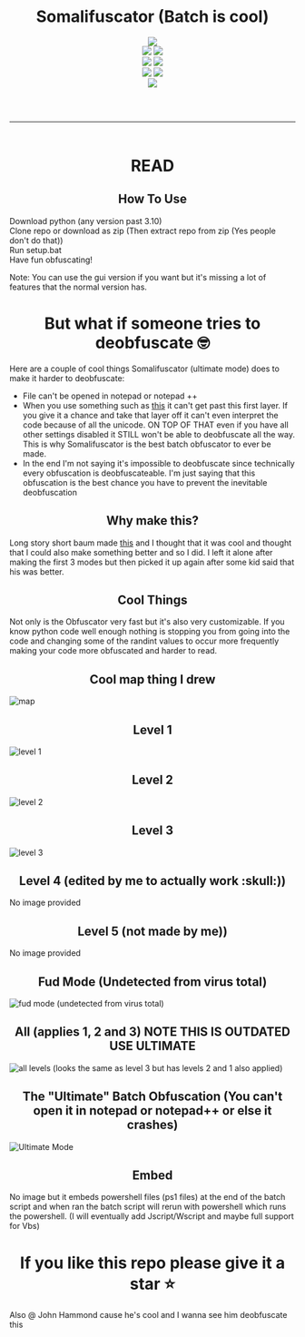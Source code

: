 <h1 align="center">
  Somalifuscator (Batch is cool)
</h1>

<div align="center">
  <img  src="https://github.com/KDot227/Somalifuscator/blob/main/assets/Eric%20Cartman%20Somalia.gif?raw=true">
  <br>
  <img  src="https://img.shields.io/github/languages/top/KDot227/Somalifuscator?color=27c722">
  <img  src="https://img.shields.io/github/stars/KDot227/Somalifuscator?color=27c722">
  <br>
  <img  src="https://img.shields.io/github/commit-activity/w/KDot227/Somalifuscator?color=27c722">
  <img  src="https://img.shields.io/github/last-commit/KDot227/Somalifuscator?color=27c722">
  <br>
  <img  src="https://img.shields.io/github/issues/KDot227/Somalifuscator?color=27c722">
  <img  src="https://img.shields.io/github/issues-closed/KDot227/Somalifuscator?color=27c722">
  <br>
  <img  src="https://shields-io-visitor-counter.herokuapp.com/badge?page=KDot227.Somalifuscator&color=27c722">
  <hr  style="border-radius: 2%; margin-top: 60px; margin-bottom: 60px;"  noshade=""  size="20"  width="100%">
</div>

<h1 align="center">
  READ
</h1>

<h2 align="center">
  How To Use
</h2>

Download python (any version past 3.10)\
Clone repo or download as zip (Then extract repo from zip (Yes people don't do that))\
Run setup.bat\
Have fun obfuscating!

Note: You can use the gui version if you want but it's missing a lot of features that the normal version has.

<h1 align="center">
  But what if someone tries to deobfuscate 🤓
</h1>

Here are a couple of cool things Somalifuscator (ultimate mode) does to make it harder to deobfuscate:
* File can't be opened in notepad or notepad ++
* When you use something such as [this](https://github.com/DissectMalware/batch_deobfuscator) it can't get past this first layer. If you give it a chance and take that layer off it can't even interpret the code because of all the unicode. ON TOP OF THAT even if you have all other settings disabled it STILL won't be able to deobfuscate all the way. This is why Somalifuscator is the best batch obfuscator to ever be made.
* In the end I'm not saying it's impossible to deobfuscate since technically every obfuscation is deobfuscateable. I'm just saying that this obfuscation is the best chance you have to prevent the inevitable deobfuscation

<h2 align="center">
  Why make this?
</h2>

Long story short baum made [this](https://github.com/baum1810/batchobfuscator) and I thought that it was cool and thought that I could also make something better and so I did. I left it alone after making the first 3 modes but then picked it up again after some kid said that his was better.

<h2 align="center">
  Cool Things
</h2>

Not only is the Obfuscator very fast but it's also very customizable. If you know python code well enough nothing is stopping you from going into the code and changing some of the randint values to occur more frequently making your code more obfuscated and harder to read.

<h2 align="center">
  Cool map thing I drew
</h2>

![map](https://i.imgur.com/Lc0EAe0.png)

<h2 align="center">
  Level 1
</h2>

![level 1](https://i.imgur.com/g6XpRIj.png)

<h2 align="center">
  Level 2
</h2>

![level 2](https://i.imgur.com/aQQe5wE.png)

<h2 align="center">
  Level 3
</h2>

![level 3](https://i.imgur.com/nVsqpmm.png)

<h2 align="center">
  Level 4 (edited by me to actually work :skull:))
</h2>

No image provided

<h2 align="center">
  Level 5 (not made by me))
</h2>

No image provided

<h2 align="center">
  Fud Mode (Undetected from virus total)
</h2>

![fud mode (undetected from virus total)](https://i.imgur.com/0gy7szh.png)

<h2 align="center">
  All (applies 1, 2 and 3) NOTE THIS IS OUTDATED USE ULTIMATE
</h2>

![all levels (looks the same as level 3 but has levels 2 and 1 also applied)](https://i.imgur.com/g2vvIwo.jpeg)

<h2 align="center">
  The "Ultimate" Batch Obfuscation (You can't open it in notepad or notepad++ or else it crashes)
</h2>

![Ultimate Mode](https://i.imgur.com/flte4s3.jpeg)

<h2 align="center">
  Embed
</h2>

No image but it embeds powershell files (ps1 files) at the end of the batch script and when ran the batch script will rerun with powershell which runs the powershell. (I will eventually add Jscript/Wscript and maybe full support for Vbs)

<h1 align="center">
  If you like this repo please give it a star ⭐
</h1>

Also @ John Hammond cause he's cool and I wanna see him deobfuscate this
